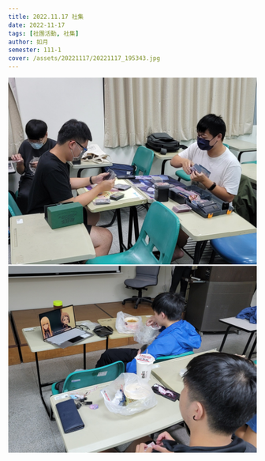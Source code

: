 ```yaml
---
title: 2022.11.17 社集
date: 2022-11-17
tags: [社團活動, 社集]
author: 如月
semester: 111-1
cover: /assets/20221117/20221117_195343.jpg
---
```


![20221117_195343.jpg](/assets/20221117/20221117_195343.jpg)
![20221117_195351.jpg](/assets/20221117/20221117_195351.jpg)
